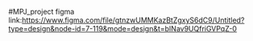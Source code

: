 #MPJ_project
figma link:https://www.figma.com/file/gtnzwUMMKazBtZgxyS6dC9/Untitled?type=design&node-id=7-119&mode=design&t=bINav9UQfriGVPqZ-0
